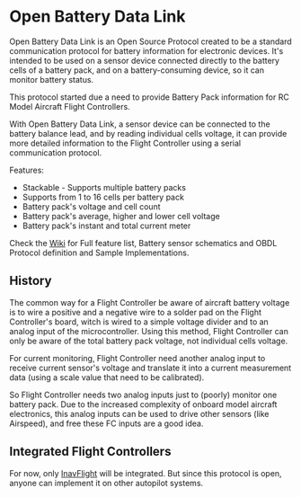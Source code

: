 # Open Battery Data Link
Open Battery Data Link is an Open Source Protocol created to be a standard communication protocol for battery information for electronic devices. It's intended to be used on a sensor device connected directly to the battery cells of a battery pack, and on a battery-consuming device, so it can monitor battery status.

This protocol started due a need to provide Battery Pack information for RC Model Aircraft Flight Controllers. 

With Open Battery Data Link, a sensor device can be connected to the battery balance lead, and by reading individual cells voltage, it can provide more detailed information to the Flight Controller using a serial communication protocol.

Features:
- Stackable - Supports multiple battery packs
- Supports from 1 to 16 cells per battery pack
- Battery pack's voltage and cell count
- Battery pack's average, higher and lower cell voltage
- Battery pack's instant and total current meter

Check the [Wiki](https://github.com/danarrib/OpenBatteryDataLink/wiki) for Full feature list, Battery sensor schematics and OBDL Protocol definition and Sample Implementations.

## History
The common way for a Flight Controller be aware of aircraft battery voltage is to wire a positive and a negative wire to a solder pad on the Flight Controller's board, witch is wired to a simple voltage divider and to an analog input of the microcontroller. Using this method, Flight Controller can only be aware of the total battery pack voltage, not individual cells voltage.

For current monitoring, Flight Controller need another analog input to receive current sensor's voltage and translate it into a current measurement data (using a scale value that need to be calibrated).

So Flight Controller needs two analog inputs just to (poorly) monitor one battery pack. Due to the increased complexity of onboard model aircraft electronics, this analog inputs can be used to drive other sensors (like Airspeed), and free these FC inputs are a good idea.

## Integrated Flight Controllers
For now, only [InavFlight](https://github.com/iNavFlight/inav) will be integrated. But since this protocol is open, anyone can implement it on other autopilot systems.

